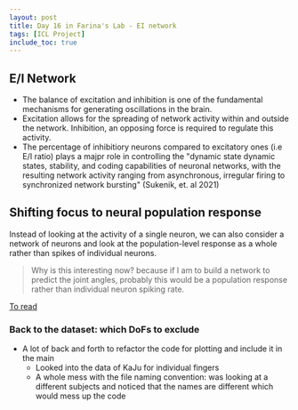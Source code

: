 ```yaml
---
layout: post
title: Day 16 in Farina's Lab - EI network
tags: [ICL Project]
include_toc: true
---
```


## E/I Network
- The balance of excitation and inhibition is one of the fundamental mechanisms for generating oscillations in the 
  brain.
- Excitation allows for the spreading of network activity within and outside the network. Inhibition, an opposing 
  force is required to regulate this activity. 
- The percentage of inhibitiory neurons compared to excitatory ones (i.e E/I ratio) plays a majpr role in 
  controlling the "dynamic state dynamic states, stability, and coding capabilities of neuronal networks, with the 
  resulting network activity ranging from asynchronous, irregular firing to synchronized network bursting" (Sukenik, 
  et. al 2021) 

## Shifting focus to neural population response 
Instead of looking at the activity of a single neuron, we can also consider a network of neurons and look at the 
population-level response as a whole rather than spikes of individual neurons.

> Why is this interesting now? because if I am to build a network to predict the joint angles, probably this would 
> be a population response rather than individual neuron spiking rate.

[To read](https://neuronaldynamics.epfl.ch/online/Ch12.S4.html)



### Back to the dataset: which DoFs to exclude
- A lot of back and forth to refactor the code for plotting and include it in the main
  - Looked into the data of KaJu for individual fingers
  - A whole mess with the file naming convention: was looking at a different subjects and noticed that the names are 
    different which would mess up the code